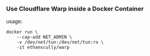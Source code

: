 ### Use Cloudflare Warp inside a Docker Container
usage:
```Shell
docker run \
	--cap-add NET_ADMIN \
	-v /dev/net/tun:/dev/net/tun:ro \
	-it ethanscully/warp
```